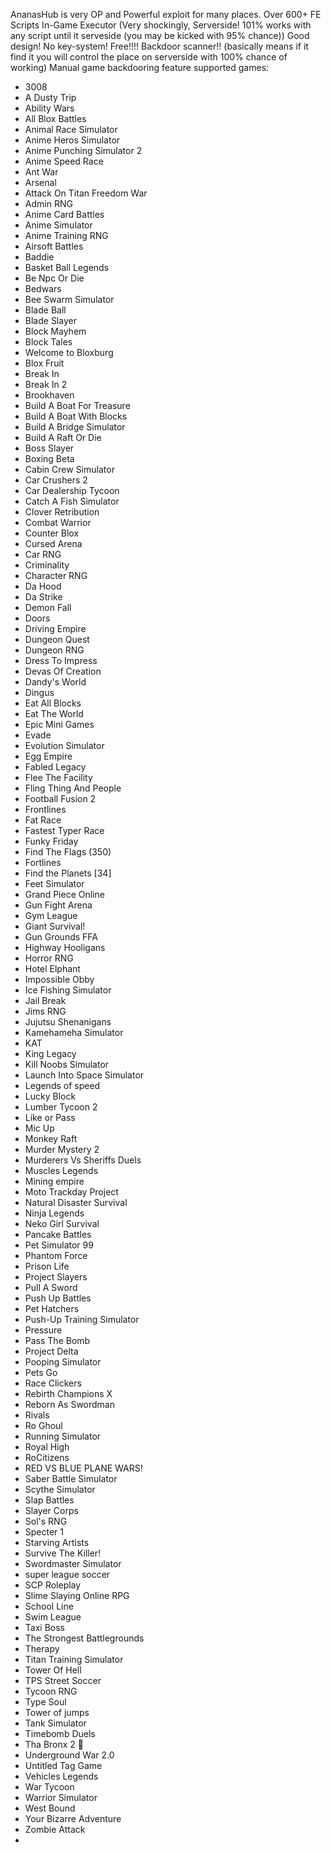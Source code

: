 AnanasHub is very OP and Powerful exploit for many places.
Over 600+ FE Scripts
In-Game Executor (Very shockingly, Serverside! 101% works with any script until it serveside (you may be kicked with 95% chance))
Good design!
No key-system!
Free!!!!
Backdoor scanner!! (basically means if it find it you will control the place on serverside with 100% chance of working)
Manual game backdooring feature
supported games:
- 3008
- A Dusty Trip
- Ability Wars
- All Blox Battles
- Animal Race Simulator
- Anime Heros Simulator
- Anime Punching Simulator 2
- Anime Speed Race
- Ant War
- Arsenal
- Attack On Titan Freedom War
- Admin RNG
- Anime Card Battles
- Anime Simulator
- Anime Training RNG
- Airsoft Battles
- Baddie
- Basket Ball Legends
- Be Npc Or Die
- Bedwars
- Bee Swarm Simulator
- Blade Ball
- Blade Slayer
- Block Mayhem
- Block Tales
- Welcome to Bloxburg
- Blox Fruit
- Break In
- Break In 2
- Brookhaven
- Build A Boat For Treasure
- Build A Boat With Blocks
- Build A Bridge Simulator
- Build A Raft Or Die
- Boss Slayer
- Boxing Beta
- Cabin Crew Simulator
- Car Crushers 2
- Car Dealership Tycoon
- Catch A Fish Simulator
- Clover Retribution
- Combat Warrior
- Counter Blox
- Cursed Arena
- Car RNG
- Criminality
- Character RNG
- Da Hood
- Da Strike
- Demon Fall
- Doors
- Driving Empire
- Dungeon Quest
- Dungeon RNG
- Dress To Impress
- Devas Of Creation
- Dandy's World
- Dingus
- Eat All Blocks
- Eat The World
- Epic Mini Games
- Evade
- Evolution Simulator
- Egg Empire 
- Fabled Legacy
- Flee The Facility
- Fling Thing And People
- Football Fusion 2
- Frontlines
- Fat Race
- Fastest Typer Race
- Funky Friday
- Find The Flags (350)
- Fortlines
- Find the Planets [34]
- Feet Simulator
- Grand Piece Online
- Gun Fight Arena
- Gym League
- Giant Survival!
- Gun Grounds FFA
- Highway Hooligans
- Horror RNG
- Hotel Elphant
- Impossible Obby
- Ice Fishing Simulator 
- Jail Break
- Jims RNG
- Jujutsu Shenanigans
- Kamehameha Simulator
- KAT
- King Legacy
- Kill Noobs Simulator
- Launch Into Space Simulator
- Legends of speed
- Lucky Block
- Lumber Tycoon 2
- Like or Pass
- Mic Up
- Monkey Raft
- Murder Mystery 2
- Murderers Vs Sheriffs Duels
- Muscles Legends
- Mining empire
- Moto Trackday Project
- Natural Disaster Survival
- Ninja Legends
- Neko Girl Survival
- Pancake Battles
- Pet Simulator 99
- Phantom Force
- Prison Life
- Project Slayers
- Pull A Sword
- Push Up Battles
- Pet Hatchers
- Push-Up Training Simulator
- Pressure
- Pass The Bomb
- Project Delta
- Pooping Simulator
- Pets Go
- Race Clickers
- Rebirth Champions X
- Reborn As Swordman
- Rivals
- Ro Ghoul
- Running Simulator
- Royal High
- RoCitizens
- RED VS BLUE PLANE WARS!
- Saber Battle Simulator
- Scythe Simulator
- Slap Battles
- Slayer Corps
- Sol's RNG
- Specter 1
- Starving Artists
- Survive The Killer!
- Swordmaster Simulator
- super league soccer
- SCP Roleplay
- Slime Slaying Online RPG
- School Line
- Swim League
- Taxi Boss
- The Strongest Battlegrounds
- Therapy
- Titan Training Simulator
- Tower Of Hell
- TPS Street Soccer
- Tycoon RNG
- Type Soul
- Tower of jumps
- Tank Simulator
- Timebomb Duels
- Tha Bronx 2 💯
- Underground War 2.0
- Untitled Tag Game
- Vehicles Legends
- War Tycoon
- Warrior Simulator
- West Bound
- Your Bizarre Adventure
- Zombie Attack
- 
